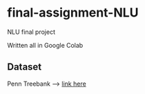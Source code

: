 # final-assignment-NLU

NLU final project

Written all in Google Colab

## Dataset
Penn Treebank --> [link here](https://deepai.org/dataset/penn-treebank)
